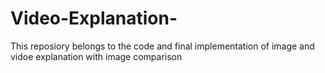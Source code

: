 # Video-Explanation-
This reposiory belongs to the code and final implementation of image and vidoe explanation with image comparison
